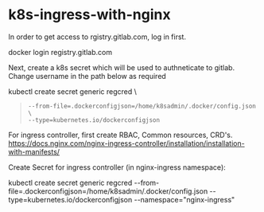 # k8s-ingress-with-nginx

In order to get access to rgistry.gitlab.com, log in first.

docker login registry.gitlab.com

Next, create a k8s secret which will be used to authneticate to gitlab. Change username in the path below as required

kubectl create secret generic regcred \
>     --from-file=.dockerconfigjson=/home/k8sadmin/.docker/config.json \
>     --type=kubernetes.io/dockerconfigjson

For ingress controller, first create RBAC, Common resources, CRD's.
https://docs.nginx.com/nginx-ingress-controller/installation/installation-with-manifests/


Create Secret for ingress controller (in nginx-ingress namespace):

kubectl create secret generic regcred --from-file=.dockerconfigjson=/home/k8sadmin/.docker/config.json --type=kubernetes.io/dockerconfigjson --namespace="nginx-ingress"
